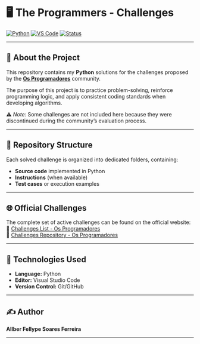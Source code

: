 # 🖥️ The Programmers - Challenges

[![Python](https://img.shields.io/badge/Python-3.12-3776AB?style=for-the-badge&logo=python&logoColor=yellow)](https://www.python.org/)
[![VS Code](https://img.shields.io/badge/Editor-VS%20Code-007ACC?style=for-the-badge&logo=visualstudiocode&logoColor=white)](https://code.visualstudio.com/)
[![Status](https://img.shields.io/badge/Finished-512BD4?style=for-the-badge)](#)

---

## 📌 About the Project
This repository contains my **Python** solutions for the challenges proposed by the **[Os Programadores](https://osprogramadores.com/)** community.  

The purpose of this project is to practice problem-solving, reinforce programming logic, and apply consistent coding standards when developing algorithms.

⚠️ *Note:* Some challenges are not included here because they were discontinued during the community’s evaluation process.

---

## 📂 Repository Structure
Each solved challenge is organized into dedicated folders, containing:
- **Source code** implemented in Python  
- **Instructions** (when available)  
- **Test cases** or execution examples  

---

## 🌐 Official Challenges
The complete set of active challenges can be found on the official website:  
🔗 [Challenges List - Os Programadores](https://osprogramadores.com/desafios/) <br>
🔗 [Challenges Repository - Os Programadores](https://github.com/OsProgramadores/op-desafios)

---

## 🚀 Technologies Used
- **Language:** Python  
- **Editor:** Visual Studio Code  
- **Version Control:** Git/GitHub  

---

## ✍️ Author
**Allber Fellype Soares Ferreira**  

---

